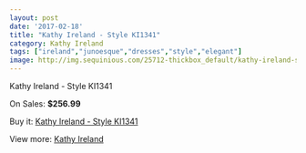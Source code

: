 ```yaml
---
layout: post
date: '2017-02-18'
title: "Kathy Ireland - Style KI1341"
category: Kathy Ireland
tags: ["ireland","junoesque","dresses","style","elegant"]
image: http://img.sequinious.com/25712-thickbox_default/kathy-ireland-style-ki1341.jpg
---
```

Kathy Ireland - Style KI1341

On Sales: **$256.99**
<a href="https://www.sequinious.com/kathy-ireland/9550-kathy-ireland-style-ki1341.html"><amp-img layout="responsive" width="600" height="600" src="//img.sequinious.com/25712-thickbox_default/kathy-ireland-style-ki1341.jpg" alt="Kathy Ireland - Style KI1341 0" /></a>

Buy it: [Kathy Ireland - Style KI1341](https://www.sequinious.com/kathy-ireland/9550-kathy-ireland-style-ki1341.html "Kathy Ireland - Style KI1341")

View more: [Kathy Ireland](https://www.sequinious.com/60-kathy-ireland "Kathy Ireland")